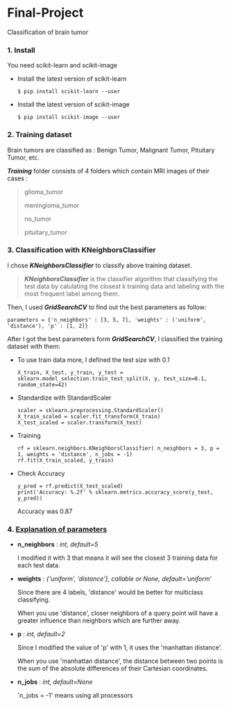 # Final-Project
Classification of brain tumor



### 1. Install
You need scikit-learn and scikit-image 

* Install the latest version of scikit-learn


      $ pip install scikit-learn --user

* Install the latest version of scikit-image


      $ pip install scikit-image --user



### 2. Training dataset

Brain tumors are classified as : Benign Tumor, Malignant Tumor, Pituitary Tumor, etc.

***Training*** folder consists of 4 folders which contain MRI images of their cases :

> glioma_tumor
> 
> meningioma_tumor
> 
> no_tumor
> 
> pituitary_tumor


### 3. Classification with KNeighborsClassifier

I chose ***KNeighborsClassifier*** to classify above training dataset.

> ***KNeighborsClassifier*** is the classifier algorithm that classifying the test data by calulating the closest k training data and labeling with the most frequent label among them.

Then, I used ***GridSearchCV*** to find out the best parameters as follow:


    parameters = {'n_neighbors' : [3, 5, 7], 'weights' : ('uniform', 'distance'), 'p' : [1, 2]}


After I got the best parameters form ***GridSearchCV***, I classified the training dataset with them:


* To use train data more, I defined the test size with 0.1
    
    
      X_train, X_test, y_train, y_test = sklearn.model_selection.train_test_split(X, y, test_size=0.1, random_state=42)
    
* Standardize with StandardScaler
    
      scaler = sklearn.preprocessing.StandardScaler()
      X_train_scaled = scaler.fit_transform(X_train)
      X_test_scaled = scaler.transform(X_test)
    
* Training

      rf = sklearn.neighbors.KNeighborsClassifier( n_neighbors = 3, p = 1, weights = 'distance', n_jobs = -1)
      rf.fit(X_train_scaled, y_train)
    
* Check Accuracy
      
      y_pred = rf.predict(X_test_scaled)
      print('Accuracy: %.2f' % sklearn.metrics.accuracy_score(y_test, y_pred))

  Accuracy was 0.87


### 4. [Explanation of parameters](https://scikit-learn.org/stable/modules/generated/sklearn.neighbors.KNeighborsClassifier.html#sklearn.neighbors.KNeighborsClassifier.kneighbors)


* **n_neighbors** : *int, default=5*

  I modified it with 3 that means it will see the closest 3 training data for each test data.
  
  
* **weights** : *{‘uniform’, ‘distance’}, callable or None, default=’uniform’*
   
  Since there are 4 labels, 'distance' would be better for multiclass classifying.
  
  When you use 'distance', closer neighbors of a query point will have a greater influence than neighbors which are further away.

* **p** : *int, default=2*

   Since I modified the value of 'p' with 1, it uses the 'manhattan distance'.
   
   When you use 'manhattan distance', the distance between two points is the sum of the absolute differences of their Cartesian coordinates.

* **n_jobs** : *int, default=None*

  'n_jobs = -1' means using all processors 
